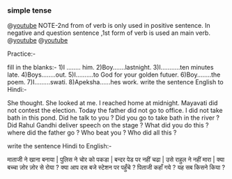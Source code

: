 ### simple tense

@[youtube](vlx-7hyJf4)
NOTE-2nd from of verb is only used in positive sentence. In negative and question sentence ,1st form of verb is used an main verb.
@[youtube](y0VTP7loQ8s)
@[youtube](OxyQRx9cUTA)

Practice:-

fill in the blanks:-
1)I ........ him.
2)Boy.......lastnight.
3)I...........ten minutes late.
4)Boys........out.
5)I..........to God for your golden futuer.
6)Boy........the poem.
7)I.........swati.
8)Apeksha......hes work.
write the sentence English to Hindi:-

She thought.
She looked at me.
I reached home at midnight.
Mayavati did not contest the election.
Today the father did not go to office. 
I did not take bath in this pond. 
Did he talk to you ?
Did you go to take bath in the river ?
Did Rahul Gandhi deliver speech on the stage ?
What did you do this ?
where did the father go ?
Who beat you ?
Who did all this ?

write the sentence Hindi to English:-

माताजी ने खाना बनाया |
पुलिस ने चोर को पकडा |
बन्दर पेड पर नहीं चढा |
उसे राहुल ने नहीं मारा |
क्या बच्चा ज़ोर ज़ोर से रोया ?
क्या आप दस बजे स्टेशन पर पहुँचे ?
पिताजी कहाँ गये ?
यह सब किसने किया ?  
